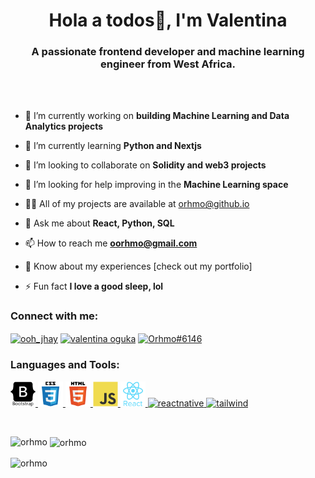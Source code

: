<h1 align="center">Hola a todos👋, I'm Valentina</h1>
<h3 align="center">A passionate frontend developer and machine learning engineer from West Africa.</h3>

<br>
<br>

- 🔭 I’m currently working on **building Machine Learning and Data Analytics projects**

- 🌱 I’m currently learning **Python and Nextjs**

- 👯 I’m looking to collaborate on **Solidity and web3 projects**

- 🤝 I’m looking for help improving in the **Machine Learning space**

- 👨‍💻 All of my projects are available at [orhmo@github.io](orhmo@github.io)

- 💬 Ask me about **React, Python, SQL**

- 📫 How to reach me **oorhmo@gmail.com**

- 📄 Know about my experiences [check out my portfolio]

- ⚡ Fun fact **I love a good sleep, lol**

<h3 align="left">Connect with me:</h3>
<p align="left">
<a href="https://twitter.com/ooh_jhay" target="blank"><img align="center" src="https://raw.githubusercontent.com/rahuldkjain/github-profile-readme-generator/master/src/images/icons/Social/twitter.svg" alt="ooh_jhay" height="30" width="40" /></a>
<a href="https://linkedin.com/in/oguka-valentina" target="blank"><img align="center" src="https://raw.githubusercontent.com/rahuldkjain/github-profile-readme-generator/master/src/images/icons/Social/linked-in-alt.svg" alt="valentina oguka" height="30" width="40" /></a>
<a href="https://discord.gg/Orhmo#6146" target="blank"><img align="center" src="https://raw.githubusercontent.com/rahuldkjain/github-profile-readme-generator/master/src/images/icons/Social/discord.svg" alt="Orhmo#6146" height="30" width="40" /></a>
</p>

<h3 align="left">Languages and Tools:</h3>
<p align="left"> <a href="https://getbootstrap.com" target="_blank" rel="noreferrer"> <img src="https://raw.githubusercontent.com/devicons/devicon/master/icons/bootstrap/bootstrap-plain-wordmark.svg" alt="bootstrap" width="40" height="40"/> </a> <a href="https://www.w3schools.com/css/" target="_blank" rel="noreferrer"> <img src="https://raw.githubusercontent.com/devicons/devicon/master/icons/css3/css3-original-wordmark.svg" alt="css3" width="40" height="40"/> </a> <a href="https://www.w3.org/html/" target="_blank" rel="noreferrer"> <img src="https://raw.githubusercontent.com/devicons/devicon/master/icons/html5/html5-original-wordmark.svg" alt="html5" width="40" height="40"/> </a> <a href="https://developer.mozilla.org/en-US/docs/Web/JavaScript" target="_blank" rel="noreferrer"> <img src="https://raw.githubusercontent.com/devicons/devicon/master/icons/javascript/javascript-original.svg" alt="javascript" width="40" height="40"/> </a> <a href="https://reactjs.org/" target="_blank" rel="noreferrer"> <img src="https://raw.githubusercontent.com/devicons/devicon/master/icons/react/react-original-wordmark.svg" alt="react" width="40" height="40"/> </a> <a href="https://reactnative.dev/" target="_blank" rel="noreferrer"> <img src="https://reactnative.dev/img/header_logo.svg" alt="reactnative" width="40" height="40"/> </a> <a href="https://tailwindcss.com/" target="_blank" rel="noreferrer"> <img src="https://www.vectorlogo.zone/logos/tailwindcss/tailwindcss-icon.svg" alt="tailwind" width="40" height="40"/> </a> </p>

<br>

<p><img align="left" src="https://github-readme-stats.vercel.app/api/top-langs?username=orhmo&show_icons=true&locale=en&layout=compact" alt="orhmo" /></p>

<p>&nbsp;<img align="center" src="https://github-readme-stats.vercel.app/api?username=orhmo&show_icons=true&locale=en" alt="orhmo" /></p>

<p><img align="center" src="https://github-readme-streak-stats.herokuapp.com/?user=orhmo&" alt="orhmo" /></p>
